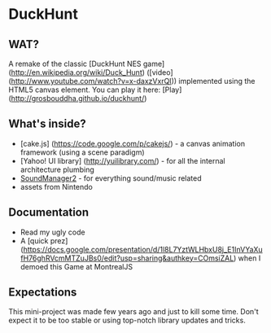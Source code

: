 DuckHunt
=============

WAT?
----
A remake of the classic [DuckHunt NES game] (http://en.wikipedia.org/wiki/Duck_Hunt) ([video] (http://www.youtube.com/watch?v=x-daxzVxrQI)) implemented using the HTML5 canvas element.
You can play it here: [Play] (http://grosbouddha.github.io/duckhunt/)

What's inside?
--------------

* [cake.js] (https://code.google.com/p/cakejs/) - a canvas animation framework (using a scene paradigm)
* [Yahoo! UI library] (http://yuilibrary.com/) - for all the internal architecture plumbing 
* [SoundManager2](http://www.schillmania.com/projects/soundmanager2/) - for everything sound/music related
* assets from Nintendo

Documentation
-------------
* Read my ugly code
* A [quick prez] (https://docs.google.com/presentation/d/1l8L7YztWLHbxU8j_E1InVYaXufH76ghRVcmMTZuJBs0/edit?usp=sharing&authkey=COmsiZAL) when I demoed this Game at MontrealJS

Expectations
------------

This mini-project was made few years ago and just to kill some time.
Don't expect it to be too stable or using top-notch library updates and tricks.

